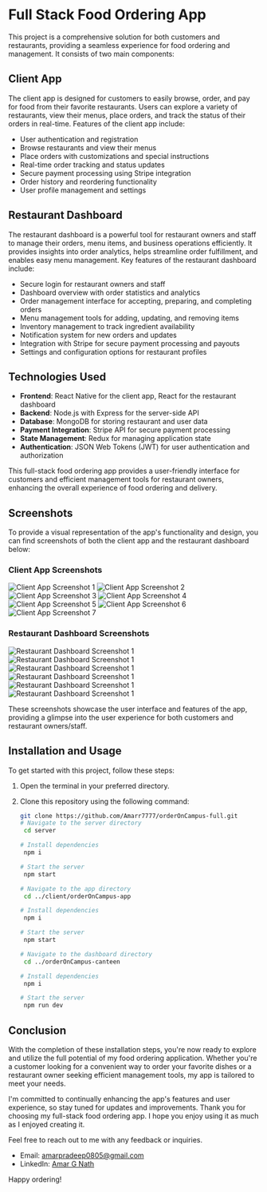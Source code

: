 # Full Stack Food Ordering App

This project is a comprehensive solution for both customers and restaurants, providing a seamless experience for food ordering and management. It consists of two main components:

## Client App

The client app is designed for customers to easily browse, order, and pay for food from their favorite restaurants. Users can explore a variety of restaurants, view their menus, place orders, and track the status of their orders in real-time. Features of the client app include:

- User authentication and registration
- Browse restaurants and view their menus
- Place orders with customizations and special instructions
- Real-time order tracking and status updates
- Secure payment processing using Stripe integration
- Order history and reordering functionality
- User profile management and settings

## Restaurant Dashboard

The restaurant dashboard is a powerful tool for restaurant owners and staff to manage their orders, menu items, and business operations efficiently. It provides insights into order analytics, helps streamline order fulfillment, and enables easy menu management. Key features of the restaurant dashboard include:

- Secure login for restaurant owners and staff
- Dashboard overview with order statistics and analytics
- Order management interface for accepting, preparing, and completing orders
- Menu management tools for adding, updating, and removing items
- Inventory management to track ingredient availability
- Notification system for new orders and updates
- Integration with Stripe for secure payment processing and payouts
- Settings and configuration options for restaurant profiles

## Technologies Used

- **Frontend**: React Native for the client app, React for the restaurant dashboard
- **Backend**: Node.js with Express for the server-side API
- **Database**: MongoDB for storing restaurant and user data
- **Payment Integration**: Stripe API for secure payment processing
- **State Management**: Redux for managing application state
- **Authentication**: JSON Web Tokens (JWT) for user authentication and authorization

This full-stack food ordering app provides a user-friendly interface for customers and efficient management tools for restaurant owners, enhancing the overall experience of food ordering and delivery.

## Screenshots

To provide a visual representation of the app's functionality and design, you can find screenshots of both the client app and the restaurant dashboard below:

### Client App Screenshots

![Client App Screenshot 1](./screenshots/app/home.png)
![Client App Screenshot 2](./screenshots/app/fav.png)
![Client App Screenshot 3](./screenshots/app/order.png)
![Client App Screenshot 4](./screenshots/app/profile.png)
![Client App Screenshot 5](./screenshots/app/menu.png)
![Client App Screenshot 6](./screenshots/app/cart.png)
![Client App Screenshot 7](./screenshots/app/payment.png)

### Restaurant Dashboard Screenshots

![Restaurant Dashboard Screenshot 1](./screenshots/dashboard/landing.png)
![Restaurant Dashboard Screenshot 1](./screenshots/dashboard/login.png)
![Restaurant Dashboard Screenshot 1](./screenshots/dashboard/register.png)
![Restaurant Dashboard Screenshot 1](./screenshots/dashboard/order.png)
![Restaurant Dashboard Screenshot 1](./screenshots/dashboard/menu.png)
![Restaurant Dashboard Screenshot 1](./screenshots/dashboard/metrics.png)


These screenshots showcase the user interface and features of the app, providing a glimpse into the user experience for both customers and restaurant owners/staff.

## Installation and Usage

To get started with this project, follow these steps:

1. Open the terminal in your preferred directory.
2. Clone this repository using the following command:
   
   ```bash
   git clone https://github.com/Amarr7777/orderOnCampus-full.git
   # Navigate to the server directory
    cd server

   # Install dependencies
    npm i

   # Start the server
    npm start
   
   # Navigate to the app directory
    cd ../client/orderOnCampus-app

   # Install dependencies
    npm i

   # Start the server
    npm start
   
   # Navigate to the dashboard directory
    cd ../orderOnCampus-canteen

   # Install dependencies
    npm i

   # Start the server
    npm run dev

## Conclusion

With the completion of these installation steps, you're now ready to explore and utilize the full potential of my food ordering application. Whether you're a customer looking for a convenient way to order your favorite dishes or a restaurant owner seeking efficient management tools, my app is tailored to meet your needs.

I'm committed to continually enhancing the app's features and user experience, so stay tuned for updates and improvements. Thank you for choosing my full-stack food ordering app. I hope you enjoy using it as much as I enjoyed creating it.

Feel free to reach out to me with any feedback or inquiries. 
- Email: [amarpradeep0805@gmail.com](mailto:amarpradeep0805@gmail.com)
- LinkedIn: [Amar G Nath](https://www.linkedin.com/in/amargnath)

Happy ordering!